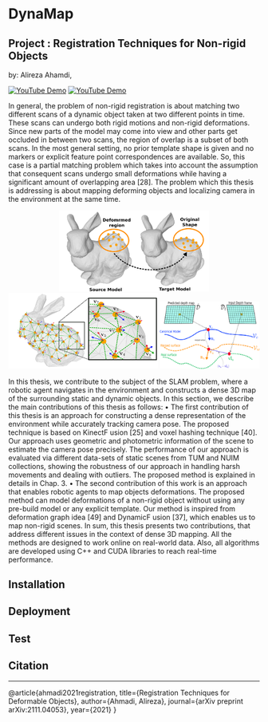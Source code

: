 # DynaMap
## Project : Registration Techniques for Non-rigid Objects
by: Alireza Ahamdi, 

[![YouTube Demo](https://i.ytimg.com/an_webp/Nr2SV6QNiAs/mqdefault_6s.webp?du=3000&sqp=CJjKtI0G&rs=AOn4CLBwjGscXN-kQJpikxeKi1NQxy70DA)](https://youtu.be/Nr2SV6QNiAs)
[![YouTube Demo](https://i.ytimg.com/an_webp/cDG6tOieziQ/mqdefault_6s.webp?du=3000&sqp=CJzOtI0G&rs=AOn4CLA0FQo4gyIlYsnJCvbMmEHfiGIf6Q)](https://www.youtube.com/watch?v=cDG6tOieziQ)

In general, the problem of non-rigid registration is about matching two different
scans of a dynamic object taken at two different points in time. These scans
can undergo both rigid motions and non-rigid deformations. Since new parts
of the model may come into view and other parts get occluded in between two
scans, the region of overlap is a subset of both scans. In the most general
setting, no prior template shape is given and no markers or explicit feature
point correspondences are available. So, this case is a partial matching problem
which takes into account the assumption that consequent scans undergo small
deformations while having a significant amount of overlapping area [28]. The
problem which this thesis is addressing is about mapping deforming objects and
localizing camera in the environment at the same time.

<div align="center">
	<img src="/doc/nr.png" alt="cadf" width="300" title="cadf"/>
	<img src="/doc/warpfield.png" alt="robotoutside" width="300" title="robotoutside"/>
	<img src="/doc/warpfield_data.png" alt="oldrobot" width="200" title="oldrobot"/>
</div>

In this thesis, we contribute to the subject of the SLAM problem, where a
robotic agent navigates in the environment and constructs a dense 3D map of
the surrounding static and dynamic objects. In this section, we describe the
main contributions of this thesis as follows:
• The first contribution of this thesis is an approach for constructing a dense
representation of the environment while accurately tracking camera pose.
The proposed technique is based on KinectF usion [25] and voxel hashing
technique [40]. Our approach uses geometric and photometric information
of the scene to estimate the camera pose precisely. The performance of our
approach is evaluated via different data-sets of static scenes from TUM
and NUIM collections, showing the robustness of our approach in handling harsh movements and dealing with outliers. The proposed method
is explained in details in Chap. 3.
• The second contribution of this work is an approach that enables robotic
agents to map objects deformations. The proposed method can model
deformations of a non-rigid object without using any pre-build model or
any explicit template. Our method is inspired from deformation graph
idea [49] and DynamicF usion [37], which enables us to map non-rigid
scenes.
In sum, this thesis presents two contributions, that address different issues
in the context of dense 3D mapping. All the methods are designed to work
online on real-world data. Also, all algorithms are developed using C++ and
CUDA libraries to reach real-time performance.


## Installation

## Deployment

## Test

## Citation
---

@article{ahmadi2021registration,
  title={Registration Techniques for Deformable Objects},
  author={Ahmadi, Alireza},
  journal={arXiv preprint arXiv:2111.04053},
  year={2021}
}
